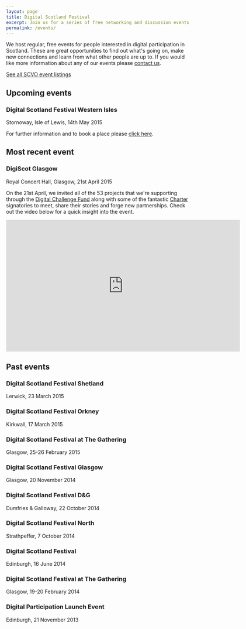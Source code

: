 ```yaml
---
layout: page
title: Digital Scotland Festival
excerpt: Join us for a series of free networking and discussion events exploring all things digital.
permalink: /events/
---
```


We host regular, free events for people interested in digital participation in Scotland. These are great opportunities to find out what's going on, make new connections and learn from what other people are up to. If you would like more information about any of our events please [contact us](/contact/).

<a href="http://www.scvo.org.uk/events" class="btn btn-primary btn-lg">See all SCVO event listings</a>

## Upcoming events

### Digital Scotland Festival Western Isles
Stornoway, Isle of Lewis, 14th May 2015

For further information and to book a place please [click here](http://www.scvo.org.uk/events/digiscotfest-western-isles/).

## Most recent event

### DigiScot Glasgow
Royal Concert Hall, Glasgow, 21st April 2015

On the 21st April, we invited all of the 53 projects that we're supporting through the [Digital Challenge Fund](http://digital.scvo.org.uk/projects/) along with some of the fantastic [Charter](http://digital.scvo.org.uk/charter/) signatories to meet, share their stories and forge new partnerships.  Check out the video below for a quick insight into the event.

<iframe width="640" height="360" src="https://www.youtube.com/embed/jqvS6WxepNQ?rel=0" frameborder="0" allowfullscreen></iframe>

## Past events

### Digital Scotland Festival Shetland
Lerwick, 23 March 2015

### Digital Scotland Festival Orkney
Kirkwall, 17 March 2015

### Digital Scotland Festival at The Gathering
Glasgow, 25-26 February 2015

### Digital Scotland Festival Glasgow
Glasgow, 20 November 2014

### Digital Scotland Festival D&G
Dumfries & Galloway, 22 October 2014

### Digital Scotland Festival North
Strathpeffer, 7 October 2014

### Digital Scotland Festival
Edinburgh, 16 June 2014

### Digital Scotland Festival at The Gathering
Glasgow, 19-20 February 2014

### Digital Participation Launch Event
Edinburgh, 21 November 2013
